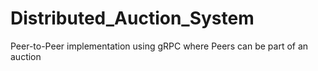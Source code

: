 # Distributed_Auction_System
Peer-to-Peer implementation using gRPC where Peers can be part of an auction
